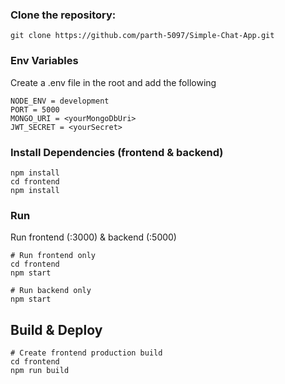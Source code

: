 ### Clone the repository:
```
git clone https://github.com/parth-5097/Simple-Chat-App.git
```

### Env Variables

Create a .env file in the root and add the following

```
NODE_ENV = development
PORT = 5000
MONGO_URI = <yourMongoDbUri>
JWT_SECRET = <yourSecret>
```

### Install Dependencies (frontend & backend)

```
npm install
cd frontend
npm install
```

### Run
Run frontend (:3000) & backend (:5000)
```
# Run frontend only
cd frontend
npm start 

# Run backend only
npm start
```

## Build & Deploy

```
# Create frontend production build
cd frontend
npm run build
```